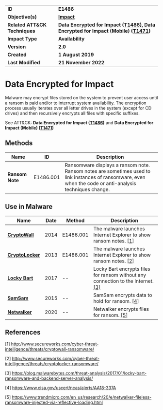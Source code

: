 <table>
<tr>
<td><b>ID</b></td>
<td><b>E1486</b></td>
</tr>
<tr>
<td><b>Objective(s)</b></td>
<td><b><a href="../impact">Impact</a></b></td>
</tr>
<tr>
<td><b>Related ATT&CK Techniques</b></td>
<td><b>Data Encrypted for Impact (<a href="https://attack.mitre.org/techniques/T1486/">T1486</a>), Data Encrypted for Impact (Mobile) (<a href="https://attack.mitre.org/techniques/T1471/">T1471</a>) </b></td>
</tr>
<tr>
<td><b>Impact Type</b></td>
<td><b>Availability</b></td>
</tr>
<tr>
<td><b>Version</b></td>
<td><b>2.0</b></td>
</tr>
<tr>
<td><b>Created</b></td>
<td><b>1 August 2019</b></td>
</tr>
<tr>
<td><b>Last Modified</b></td>
<td><b>21 November 2022</b></td>
</tr>
</table>


# Data Encrypted for Impact 

Malware may encrypt files stored on the system to prevent user access until a ransom is paid and/or to interrupt system availability. The encryption process usually iterates over all letter drives in the system (except for CD drives) and then recursively encrypts all files with specific suffixes.

See ATT&CK: **Data Encrypted for Impact ([T1486](https://attack.mitre.org/techniques/T1486/))** and **Data Encrypted for Impact (Mobile) ([T1471](https://attack.mitre.org/techniques/T1471/))**

## Methods

|Name|ID|Description|
|---|---|---|
|**Ransom Note**|E1486.001|Ransomware displays a ransom note. Ransom notes are sometimes used to link instances of ransomware, even when the code or anti-analysis techniques change.|

## Use in Malware

|Name|Date|Method|Description|
|---|---|---|---|
|[**CryptoWall**](../xample-malware/cryptowall.md)|2014|E1486.001|The malware launches Internet Explorer to show ransom notes. [[1]](#1)|
|[**CryptoLocker**](../xample-malware/cryptolocker.md)|2013|E1486.001|The malware launches Internet Explorer to show ransom notes. [[2]](#2)|
|[**Locky Bart**](../xample-malware/locky-bart.md)|2017|--|Locky Bart encrypts files for ransom without any connection to the Internet. [[3]](#3)|
|[**SamSam**](../xample-malware/samsam.md)|2015|--|SamSam encrypts data to hold for ransom. [[4]](#4)|
|[**Netwalker**](../xample-malware/netwalker.md)|2020|--|Netwalker encrypts files for ransom. [[5]](#5)|

## References

<a name="1">[1]</a> http://www.secureworks.com/cyber-threat-intelligence/threats/cryptowall-ransomware/

<a name="2">[2]</a> http://www.secureworks.com/cyber-threat-intelligence/threats/cryptolocker-ransomware/

<a name="3">[3]</a> https://blog.malwarebytes.com/threat-analysis/2017/01/locky-bart-ransomware-and-backend-server-analysis/

<a name="4">[4]</a> https://www.cisa.gov/uscert/ncas/alerts/AA18-337A

<a name="5">[5]</a> https://www.trendmicro.com/en_us/research/20/e/netwalker-fileless-ransomware-injected-via-reflective-loading.html